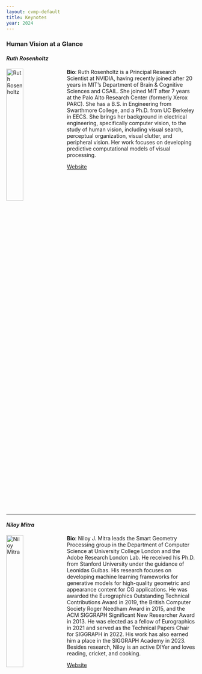```yaml
---
layout: cvmp-default
title: Keynotes
year: 2024
---
```


<style>
  /* Add CSS styles to control image width */
  .keynotes-image {
    float: left;
    width: 30%; /* Set the image width to 20% of the container width */
    margin-right: 10px; /* Optional: Add some margin for spacing */
  }

  /* Add CSS styles to clear the float and separate keynotes */
  .keynote-container::after {
    content: "";
    display: table;
    clear: both;
  }
</style>

<div class="keynote-container">
  <!-- First Keynote -->
  <h3>Human Vision at a Glance</h3>
  <h4><em>Ruth Rosenholtz</em></h4>

  <img class="keynotes-image" src="{{site.url}}/img/keynotes/RosenholtzHeadshot.jpg" alt="Ruth Rosenholtz">
  <strong>Bio</strong>: Ruth Rosenholtz is a Principal Research Scientist at NVIDIA, having recently joined after 20 years in MIT’s Department of Brain & Cognitive Sciences and CSAIL. She joined MIT after 7 years at the Palo Alto Research Center (formerly Xerox PARC). She has a B.S. in Engineering from Swarthmore College, and a Ph.D. from UC Berkeley in EECS. She brings her background in electrical engineering, specifically computer vision, to the study of human vision, including visual search, perceptual organization, visual clutter, and peripheral vision. Her work focuses on developing predictive computational models of visual processing.

  <a href="https://persci.mit.edu/people/rosenholtz">Website</a>
</div>

<hr>

<div class="keynote-container">
  <!-- Second Keynote -->
  <h4><em>Niloy Mitra</em></h4>

  <img class="keynotes-image" src="{{site.url}}/img/keynotes/NiloyMitra.jpeg" alt="Niloy Mitra">
  <strong>Bio</strong>: Niloy J. Mitra leads the Smart Geometry Processing group in the Department of Computer Science at University College London and the Adobe Research London Lab. He received his Ph.D. from Stanford University under the guidance of Leonidas Guibas. His research focuses on developing machine learning frameworks for generative models for high-quality geometric and appearance content for CG applications. He was awarded the Eurographics Outstanding Technical Contributions Award in 2019, the British Computer Society Roger Needham Award in 2015, and the ACM SIGGRAPH Significant New Researcher Award in 2013. He was elected as a fellow of Eurographics in 2021 and served as the Technical Papers Chair for SIGGRAPH in 2022. His work has also earned him a place in the SIGGRAPH Academy in 2023. Besides research, Niloy is an active DIYer and loves reading, cricket, and cooking.

  <a href="https://geometry.cs.ucl.ac.uk">Website</a>
</div>

